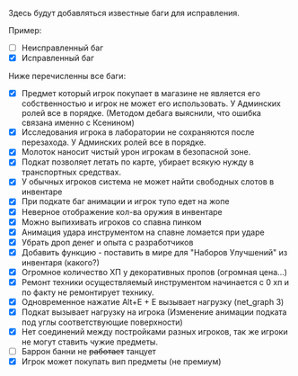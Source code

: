 Здесь будут добавляться известные баги для исправления.

Пример:
- [ ] Неисправленный баг
- [x] Исправленный баг

Ниже перечисленны все баги:
- [x] Предмет который игрок покупает в магазине не является его собственностью и игрок не может его использовать. У Админских ролей все в порядке. (Методом дебага выяснили, что ошибка связана именно с Ксенином)
- [x] Исследования игрока в лаборатории не сохраняются после перезахода. У Админских ролей все в порядке.
- [x] Молоток наносит чистый урон игрокам в безопасной зоне. 
- [x] Подкат позволяет летать по карте, убирает всякую нужду в транспортных средствах.
- [x] У обычных игроков система не может найти свободных слотов в инвентаре
- [x] При подкате баг анимации и игрок тупо едет на жопе
- [x] Неверное отображение кол-ва оружия в инвентаре
- [x] Можно выпихивать игроков со спавна пинком
- [x] Анимация удара инструментом на спавне ломается при ударе
- [x] Убрать дроп денег и опыта с разработчиков
- [x] Добавить функцию - поставить в мире для "Наборов Улучшений" из инвентаря (какого?)
- [x] Огромное количество ХП у декоративных пропов (огромная цена...)
- [x] Ремонт техники осуществляемый инструментом начинается с 0 хп и по факту не ремонтирует технику. 
- [x] Одновременное нажатие Alt+E + E вызывает нагрузку (net_graph 3)
- [x] Подкат вызывает нагрузку на игрока (Изменение анимации подката под углы соответствующие поверхности)
- [x] Нет соединений между постройками разных игроков, так же игроки не могут ставить чужие предметы.
- [ ] Баррон банни не ~~работает~~ танцует
- [x] Игрок может покупать вип предметы (не премиум)
